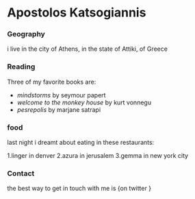 # Apostolos Katsogiannis

### Geography

i live in the city of Athens, in the state of Attiki, of Greece

### Reading

Three of my favorite books are:

- *mindstorms* by seymour papert
- *welcome to the monkey house* by kurt vonnegu
- *pesrepolis* by marjane satrapi

### food

last night i dreamt about eating in these restaurants:

1.linger in denver
2.azura in jerusalem
3.gemma in new york city

### Contact

the best way to get in touch with me is {on twitter }
